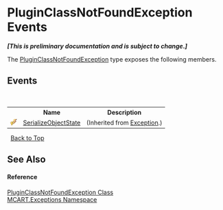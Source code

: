 # PluginClassNotFoundException Events
 _**\[This is preliminary documentation and is subject to change.\]**_

The <a href="2b92df32-ecad-b952-5477-65858a1569fd">PluginClassNotFoundException</a> type exposes the following members.


## Events
&nbsp;<table><tr><th></th><th>Name</th><th>Description</th></tr><tr><td>![Protected event](media/protevent.gif "Protected event")</td><td><a href="http://msdn2.microsoft.com/es-es/library/ee332915" target="_blank">SerializeObjectState</a></td><td> (Inherited from <a href="http://msdn2.microsoft.com/es-es/library/c18k6c59" target="_blank">Exception</a>.)</td></tr></table>&nbsp;
<a href="#pluginclassnotfoundexception-events">Back to Top</a>

## See Also


#### Reference
<a href="2b92df32-ecad-b952-5477-65858a1569fd">PluginClassNotFoundException Class</a><br /><a href="36e6166c-cb29-ee06-1b8a-ebc61fae7b0a">MCART.Exceptions Namespace</a><br />